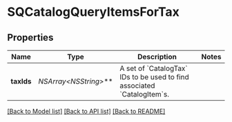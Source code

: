 # SQCatalogQueryItemsForTax

## Properties
Name | Type | Description | Notes
------------ | ------------- | ------------- | -------------
**taxIds** | **NSArray&lt;NSString*&gt;*** | A set of &#x60;CatalogTax&#x60; IDs to be used to find associated &#x60;CatalogItem&#x60;s. | 

[[Back to Model list]](../README.md#documentation-for-models) [[Back to API list]](../README.md#documentation-for-api-endpoints) [[Back to README]](../README.md)


